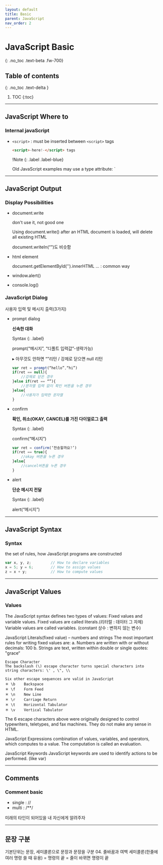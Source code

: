 ```yaml
---
layout: default
title: Basic
parent: JavaScript
nav_order: 2
---
```


# JavaScript Basic
{: .no_toc .text-beta .fw-700}

## Table of contents
{: .no_toc .text-delta }

1. TOC
{:toc}

---

## JavaScript Where to

### Internal javaScript

* `<script>` : must be inserted between `<script>` tags

    ```html
    <script>-here!-</script> tags
    ```
    
    !Note
    {: .label .label-blue}
    <div class="code-example" markdown="1">
    Old JavaScript examples may use a type attribute: `<script type="text/javascript">`
    The type attribute is not required. JavaScript is the default scripting language in HTML
    </div>

* html 태그

    &#9656; script태그를 사용하지 않고 이벤트 핸들러로 자바스크립트를 실행 (코드가 짧은 경우 사용)

    &#9656; 리스너 속성 : 이벤트가 발생할 때 처리하는 코드(자바스크립트)  ex) onclick=“this.src=’banana.png’”
    
    &#9656; a의 href태그 속성에서도 코드작성 가능

    이벤트와 이벤트 리스너
    {: .label .label-blue}
    <div class="code-example" markdown="1">
    * 이벤트 : 사용자의 입력 행위를 브라우저가 웹페이지에 전달하는 수단 (click, mousemove, change)
    * 이벤트 리스너 : 이벤트를 처리하는 자바스크립트 코드 (onclick, onmouseover, onchange)
    </div>

    !JavaScript in `<head>` or `<body>`
    {: .label .label-blue}
    <div class="code-example" markdown="1">
    어디든, 여러번 들어갈 수 있다
    Placing scripts at the bottom of the `<body>` element improves the display speed, because script interpretation slows down the display.
    </div>

### External Javascript

* external file

    ```html
    <script src="myScript.js"></script>
    
    <script src=“파일이름.js”>이곳에 자바스크립트 코드 추가작성 가능</script> 
    ```
    
	Placing scripts in external files has some advantages
	
    1. It separates HTML and code
	
    2. It makes HTML and JavaScript easier to read and maintain
	
    3. Cached JavaScript files can speed up page loads

    &#9656; 자바스크립트 파일에 스크립트 태그 저장하면 안됨

* external url
    
    <script src="https://www.w3schools.com/js/myScript.js"></script>

---

## JavaScript Output

### Display Possibilities

* document.write

    don't use it, not good one

    Using document.write() after an HTML document is loaded, will delete all existing HTML
    
    document.writeIn(“”)도 비슷함
    
* html element 

    document.getElementById('').innerHTML ... : common way

* window.alert()

* console.log()

### JavaScript Dialog 

사용자 입력 및 메시지 출력(3가지)

* prompt dialog
    
    **신속한 대화** 
    
    Syntax
    {: .label}
    <div class="code-example" markdown="1">
    prompt(“메시지”, “디폴트 입력값”-생략가능)
    </div>
    
    &#9656; 아무것도 안하면 “”리턴 / 강제로 닫으면 null 리턴
    
    ```js
    var ret = prompt(“hello”,“hi”)
    if(ret == null){
        //강제로 닫은 경우
    }else if(ret == “”){
        //문자열 입력 없이 확인 버튼을 누른 경우
    }else{
        //사용자가 입력한 문자열
    }
    ```
		
* confirm

    **확인, 취소(OKAY, CANCEL)를 가진 다이얼로그 출력**
    
    Syntax
    {: .label}
    <div class="code-example" markdown="1">
    confirm(“메시지”)
    </div>
    
    ```js
    var ret = confirm(‘전송할까요?’)
    if(ret == true){
        //okay 버튼을 누른 경우
    }else{
        //cancel버튼을 누른 경우
    }
    ```
    
* alert

    **단순 메시지 전달**
    
    Syntax
    {: .label}
    <div class="code-example" markdown="1">
    alert(“메시지”)
    </div>

---

## JavaScript Syntax 

### Syntax

the set of rules, how JavaScript programs are constructed

```js
var x, y, z;         // How to declare variables
x = 5; y = 6;        // How to assign values
z = x + y;           // How to compute values
```

---

## JavaScript Values

### Values 

The JavaScript syntax defines two types of values: Fixed values and variable values.
Fixed values are called literals.(리터럴 : 데이터 그 자체) Variable values are called variables.
(constant 상수 : 변하지 않는 변수)

JavaScript Literals(fixed value) – numbers and strings
The most important rules for writing fixed values are:
	a. Numbers are written with or without decimals: 100
	b. Strings are text, written within double or single quotes: "grace“

	Escape Character
	The backslash (\) escape character turns special characters into string characters: \' , \", \\

	Six other escape sequences are valid in JavaScript
	＊ \b	Backspace
	＊ \f	Form Feed
	＊ \n	New Line
	＊ \r	Carriage Return
	＊ \t	Horizontal Tabulator
	＊ \v	Vertical Tabulator
The 6 escape characters above were originally designed to control typewriters, teletypes, and fax machines. 
They do not make any sense in HTML.

JavaScript Expressions
combination of values, variables, and operators, which computes to a value. The computation is called an evaluation.

JavaScript Keywords
JavaScript keywords are used to identify actions to be performed. (like var)

---

## Comments

### Comment basic

* single : //
* multi : /**/

미래의 타인이 되어있을 내 자신에게 알려주자

---

## 문장 구분 

기본단위는 문장, 세미콜론으로 문장과 문장을 구분
	04. 줄바꿈과 여백
		세미콜론(한줄에 여러 명령 쓸 때 유용) = 명령의 끝 = 줄이 바뀌면 명령이 끝
        

